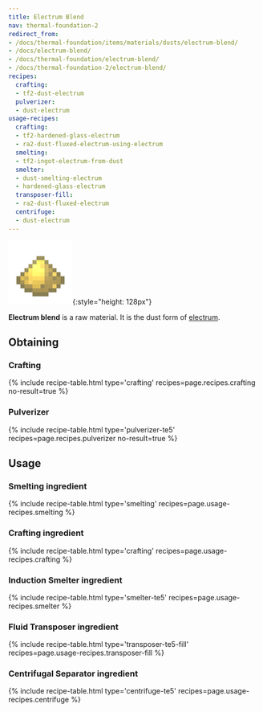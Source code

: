 ```yaml
---
title: Electrum Blend
nav: thermal-foundation-2
redirect_from:
- /docs/thermal-foundation/items/materials/dusts/electrum-blend/
- /docs/electrum-blend/
- /docs/thermal-foundation/electrum-blend/
- /docs/thermal-foundation-2/electrum-blend/
recipes:
  crafting:
  - tf2-dust-electrum
  pulverizer:
  - dust-electrum
usage-recipes:
  crafting:
  - tf2-hardened-glass-electrum
  - ra2-dust-fluxed-electrum-using-electrum
  smelting:
  - tf2-ingot-electrum-from-dust
  smelter:
  - dust-smelting-electrum
  - hardened-glass-electrum
  transposer-fill:
  - ra2-dust-fluxed-electrum
  centrifuge:
  - dust-electrum
---
```


![Electrum blend](/assets/images/thermal-foundation-2/dust-electrum.png){:style="height: 128px"}


**Electrum blend** is a raw material. It is the dust form of
[electrum](/docs/1.12/thermal-foundation-2/electrum-ingot/).


Obtaining
---------

### Crafting
{% include recipe-table.html type='crafting' recipes=page.recipes.crafting no-result=true %}

### Pulverizer
{% include recipe-table.html type='pulverizer-te5' recipes=page.recipes.pulverizer no-result=true %}


Usage
-----

### Smelting ingredient
{% include recipe-table.html type='smelting' recipes=page.usage-recipes.smelting %}

### Crafting ingredient
{% include recipe-table.html type='crafting' recipes=page.usage-recipes.crafting %}

### Induction Smelter ingredient
{% include recipe-table.html type='smelter-te5' recipes=page.usage-recipes.smelter %}

### Fluid Transposer ingredient
{% include recipe-table.html type='transposer-te5-fill' recipes=page.usage-recipes.transposer-fill %}

### Centrifugal Separator ingredient
{% include recipe-table.html type='centrifuge-te5' recipes=page.usage-recipes.centrifuge %}
